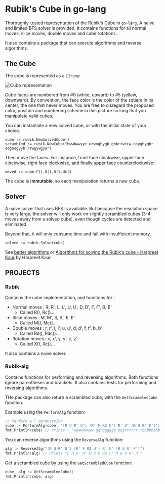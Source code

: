 # Rubik's Cube in go-lang

Thoroughly-tested representation of the Rubik's Cube in `go-lang`. A naive and limited BFS solver is provided. It contains functions for all normal moves, slice moves, double moves and cube rotations.

It also contains a package that can execute algorithms and reverse algorithms.

## The Cube

The cube is represented as a `[]rune`:

![Cube representation](cube.png)

Cube faces are numbered from #0 (white, upward) to #5 (yellow, downward). By convention, the face color is the color of the square in its center, the one that never moves. You are free to disregard the proposed color, position and numbering scheme in this picture so long that you manipulate valid cubes.

You can instantiate a new solved cube, or with the initial state of your choice.

```
cube := rubik.NewSolvedCube()
scrambled := rubik.NewCube("bwwbwwyyr orwogbygb gbbrrwrrw ooygbygbr oogoogyyb rrwgywgyo")
```

Then move the faces. For instance, front face clockwise, upper face clockwise, right face clockwise,
and finally upper face counterclockwise:

```
moved := cube.F().U().R().Uc()
```

The cube is **immutable**, so each manipulation returns a new cube.

## Solver

A naive solver that uses BFS is available. But because the resolution space is very large,
the solver will only work on slightly scrambled cubes (3-4 moves away from a solved cube),
even though cycles are detected and eliminated.

Beyond that, it will only consume time and fail with insufficient memory.

```
solved := rubik.Solve(cube)
```

See [better algorithms](https://en.wikipedia.org/wiki/Optimal_solutions_for_Rubik%27s_Cube) or
[Algorithms for solving the Rubik's cube - Harpreet Kaur](HarpreetKaur.pdf)
by Harpreet Kaur.

## PROJECTS

### Rubik

Contains the cube implementation, and functions for :

* Normal moves : R, R', L, L', U, U', D, D', F, F', B, B'
    - Called R(), Rc()... 
* Slice moves : M, M', S, S', E, E'
    - Called M(), Mc()...
* Double moves : r, r', l, l', u, u', d, d', f, f', b, b'
    - Called Rd(), Rdc()...
* Rotation moves : x, x', y, y', z, z'
    - Called X(), Xc()...

It also contains a naive solver.

### Rubik-alg

Contains functions for performing and reversing algorithms. Both functions ignore parentheses and brackets. It also contains tests for performing and reversing algorithms.

THe package can also return a scrambled cube, with the `GetScrambledCube` function. 

Example using the `PerformAlg` function:
```go
// Perform a T permutation
cube := PerformAlg(cube, "(R U R' U') (R' F R2 U') R' U' (R U R' F')")
fmt.Println(cube) // Prints : "wwwwwwwww ggrgggggg bogrrrrrr rbbbbbbbb orooooooo yyyyyyyyy"
```
You can reverse algorithms using the `ReverseAlg` function:
```go
alg := ReverseAlg("(R U R' U') (R' F R2 U') R' U' (R U R' F')")
fmt.Println(alg) // Prints "F R U' R' U R U R2 F' R U R U' R'"
```
Get a scrambled cube by using the `GetScrambledCube` function:
```go
cube, alg := GetScrambledCube()
fmt.Println(cube, alg)
```
